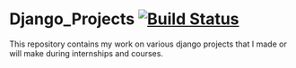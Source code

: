 # Django_Projects [![Build Status](https://travis-ci.org/Shivams334/Django-basics.svg?branch=gh-pages)](https://travis-ci.org/Shivams334/Django-basics)
This repository contains my work on various django projects that I made or will make during internships and courses.
